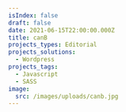 ```yaml
---
isIndex: false
draft: false
date: 2021-06-15T22:00:00.000Z
title: canB
projects_types: Editorial
projects_solutions:
  - Wordpress
projects_tags:
  - Javascript
  - SASS
image:
  src: /images/uploads/canb.jpg
---
```

